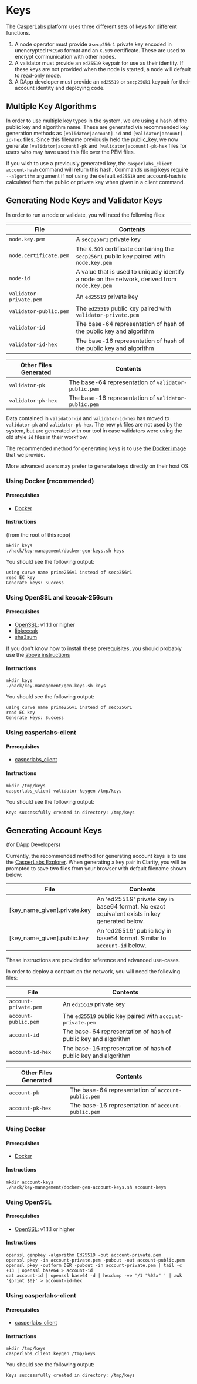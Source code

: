 # Keys

The CasperLabs platform uses three different sets of keys for different functions.

1. A node operator must provide a`secp256r1` private key encoded in unencrypted `PKCS#8` format and an `X.509` certificate.  These are used to encrypt communication with other nodes.
2. A validator must provide an `ed25519` keypair for use as their identity.  If these keys are not provided when the node is started, a node will default to read-only mode.
3. A DApp developer must provide an `ed25519` or `secp256k1` keypair for their account identity and deploying code.

## Multiple Key Algorithms

In order to use multiple key types in the system, we are using a hash of the public key and algorithm name.  These are
generated via recommended key generation methods as `[validator|account]-id` and `[validator|account]-id-hex` files.
Since this filename previously held the public_key, we now generate `[validator|account]-pk` and 
`[validator|account]-pk-hex` files for users who may have used this file over the PEM files. 

If you wish to use a previously generated key, the `casperlabs_client account-hash` command will return this hash.
Commands using keys require `--algorithm` argument if not using the default `ed25519` and account-hash is calculated
from the public or private key when given in a client command. 

## Generating Node Keys and Validator Keys

In order to run a node or validate, you will need the following files:

|File                   |Contents                                                                                            |
|-----------------------|----------------------------------------------------------------------------------------------------|
|`node.key.pem`         |A `secp256r1` private key                                                                           |
|`node.certificate.pem` |The `X.509` certificate containing the `secp256r1` public key paired with `node.key.pem`            |
|`node-id`              |A value that is used to uniquely identify a node on the network, derived from `node.key.pem`        |
|`validator-private.pem`|An `ed25519` private key                                                                            |
|`validator-public.pem` |The `ed25519` public key paired with `validator-private.pem`                                        |
|`validator-id`         |The base-64 representation of hash of the public key and algorithm                                  |
|`validator-id-hex`     |The base-16 representation of hash of the public key and algorithm                                  |

| Other Files Generated |Contents                                                                                            |
|-----------------------|----------------------------------------------------------------------------------------------------|
|`validator-pk`         |The base-64 representation of `validator-public.pem`                                                |
|`validator-pk-hex`     |The base-16 representation of `validator-public.pem`                                                |

Data contained in `validator-id` and `validator-id-hex` has moved to `validator-pk` and `validator-pk-hex`. The new
`pk` files are not used by the system, but are generated with our tool in case validators were using the old style `id`
files in their workflow.

The recommended method for generating keys is to use the [Docker image](/hack/key-management/Dockerfile) that we provide.

More advanced users may prefer to generate keys directly on their host OS.

### Using Docker  (recommended)

#### Prerequisites
* [Docker](https://docs.docker.com/install/)

#### Instructions

(from the root of this repo)

```
mkdir keys
./hack/key-management/docker-gen-keys.sh keys
```

You should see the following output:

```
using curve name prime256v1 instead of secp256r1
read EC key
Generate keys: Success
```

### Using OpenSSL and keccak-256sum

#### Prerequisites
* [OpenSSL](https://www.openssl.org): v1.1.1 or higher
* [libkeccak](https://github.com/maandree/libkeccak)
* [sha3sum](https://github.com/maandree/sha3sum)

If you don't know how to install these prerequisites, you should probably use the [above instructions](#using-docker)

#### Instructions

```
mkdir keys
./hack/key-management/gen-keys.sh keys
```

You should see the following output:

```
using curve name prime256v1 instead of secp256r1
read EC key
Generate keys: Success
```

### Using casperlabs-client

#### Prerequisites
* [casperlabs_client](https://github.com/CasperLabs/client-py/blob/dev/README.md)

#### Instructions

```
mkdir /tmp/keys
casperlabs_client validator-keygen /tmp/keys
```

You should see the following output:

```
Keys successfully created in directory: /tmp/keys
```

## Generating Account Keys

(for DApp Developers)

Currently, the recommended method for generating account keys is to use the [CasperLabs Explorer](https://clarity.casperlabs.io).
When generating a key pair in Clarity, you will be prompted to save two files from your browser with default filename shown below:

|File                         |Contents                                                                                          |
|-----------------------------|--------------------------------------------------------------------------------------------------|
|[key_name_given].private.key | An 'ed25519' private key in base64 format.  No exact equivalent exists in key generated below.   |
|[key_name_given].public.key  | An 'ed25519' public key in base64 format. Similar to `account-id` below.                         |


These instructions are provided for reference and advanced use-cases.

In order to deploy a contract on the network, you will need the following files:

|File                 |Contents                                                                                          |
|---------------------|--------------------------------------------------------------------------------------------------|
|`account-private.pem`|An `ed25519` private key                                                                          |
|`account-public.pem` |The `ed25519` public key paired with `account-private.pem`                                        |
|`account-id`         |The base-64 representation of hash of public key and algorithm                                    |
|`account-id-hex`     |The base-16 representation of hash of public key and algorithm                                    |

|Other Files Generated|Contents                                                                                          |
|---------------------|--------------------------------------------------------------------------------------------------|
|`account-pk`         |The base-64 representation of `account-public.pem`                                                |
|`account-pk-hex`     |The base-16 representation of `account-public.pem`                                                |


### Using Docker

#### Prerequisites
* [Docker](https://docs.docker.com/install/)

#### Instructions

```
mkdir account-keys
./hack/key-management/docker-gen-account-keys.sh account-keys
```

### Using OpenSSL

#### Prerequisites
* [OpenSSL](https://www.openssl.org): v1.1.1 or higher

#### Instructions

```
openssl genpkey -algorithm Ed25519 -out account-private.pem
openssl pkey -in account-private.pem -pubout -out account-public.pem
openssl pkey -outform DER -pubout -in account-private.pem | tail -c +13 | openssl base64 > account-id
cat account-id | openssl base64 -d | hexdump -ve '/1 "%02x" ' | awk '{print $0}' > account-id-hex
```

### Using casperlabs-client

#### Prerequisites
* [casperlabs_client](https://github.com/CasperLabs/client-py/blob/dev/README.md)

#### Instructions

```
mkdir /tmp/keys
casperlabs_client keygen /tmp/keys
```

You should see the following output:

```
Keys successfully created in directory: /tmp/keys
```
